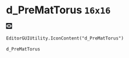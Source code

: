 # d_PreMatTorus `16x16`
<img src="/img/d_PreMatTorus.png" width=16 height=16>

``` CSharp
EditorGUIUtility.IconContent("d_PreMatTorus")
```
```
d_PreMatTorus
```

